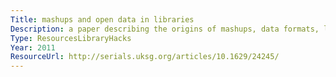 ```yaml
---
Title: mashups and open data in libraries
Description: a paper describing the origins of mashups, data formats, licensing and retrieval of data online, and focus on the role of libraries as publishers or consumers.
Type: ResourcesLibraryHacks
Year: 2011
ResourceUrl: http://serials.uksg.org/articles/10.1629/24245/
---
```

